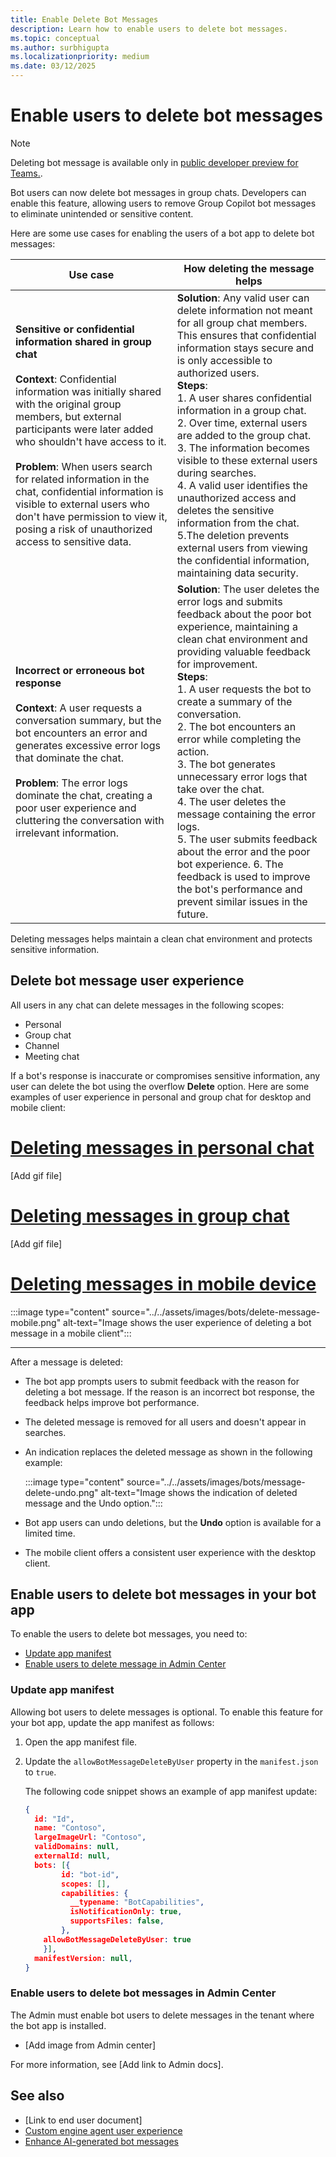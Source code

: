 ```yaml
---
title: Enable Delete Bot Messages
description: Learn how to enable users to delete bot messages.
ms.topic: conceptual
ms.author: surbhigupta
ms.localizationpriority: medium
ms.date: 03/12/2025
---
```


# Enable users to delete bot messages

> [!NOTE]
> Deleting bot message is available only in [public developer preview for Teams.](../../resources/dev-preview/developer-preview-intro.md).

Bot users can now delete bot messages in group chats. Developers can enable this feature, allowing users to remove Group Copilot bot messages to eliminate unintended or sensitive content.

Here are some use cases for enabling the users of a bot app to delete bot messages:

| Use case | How deleting the message helps |
| --- | --- |
| **Sensitive or confidential information shared in group chat** <br><br> **Context**: Confidential information was initially shared with the original group members, but external participants were later added who shouldn't have access to it. <br><br> **Problem**: When users search for related information in the chat, confidential information is visible to external users who don't have permission to view it, posing a risk of unauthorized access to sensitive data. | **Solution**: Any valid user can delete information not meant for all group chat members.  This ensures that confidential information stays secure and is only accessible to authorized users. <br> **Steps**: <br> 1. A user shares confidential information in a group chat. <br> 2. Over time, external users are added to the group chat. <br> 3. The information becomes visible to these external users during searches. <br> 4. A valid user identifies the unauthorized access and deletes the sensitive information from the chat. <br> 5.The deletion prevents external users from viewing the confidential information, maintaining data security. |
| **Incorrect or erroneous bot response** <br><br> **Context**: A user requests a conversation summary, but the bot encounters an error and generates excessive error logs that dominate the chat. <br><br> **Problem**: The error logs dominate the chat, creating a poor user experience and cluttering the conversation with irrelevant information. | **Solution**: The user deletes the error logs and submits feedback about the poor bot experience, maintaining a clean chat environment and providing valuable feedback for improvement. <br> **Steps**: <br> 1. A user requests the bot to create a summary of the conversation. <br> 2. The bot encounters an error while completing the action. <br> 3. The bot generates unnecessary error logs that take over the chat. <br> 4. The user deletes the message containing the error logs. <br> 5. The user submits feedback about the error and the poor bot experience. 6. The feedback is used to improve the bot's performance and prevent similar issues in the future. |

Deleting messages helps maintain a clean chat environment and protects sensitive information.

## Delete bot message user experience

All users in any chat can delete messages in the following scopes:

- Personal
- Group chat
- Channel
- Meeting chat

If a bot's response is inaccurate or compromises sensitive information, any user can delete the bot using the overflow **Delete** option. Here are some examples of user experience in personal and group chat for desktop and mobile client:

# [Deleting messages in personal chat](#tab/personal)

[Add gif file]

# [Deleting messages in group chat](#tab/group)

[Add gif file]

# [Deleting messages in mobile device](#tab/mobile)

:::image type="content" source="../../assets/images/bots/delete-message-mobile.png" alt-text="Image shows the user experience of deleting a bot message in a mobile client":::

---

After a message is deleted:

- The bot app prompts users to submit feedback with the reason for deleting a bot message. If the reason is an incorrect bot response, the feedback helps improve bot performance.
- The deleted message is removed for all users and doesn't appear in searches.
- An indication replaces the deleted message as shown in the following example:

  :::image type="content" source="../../assets/images/bots/message-delete-undo.png" alt-text="Image shows the indication of deleted message and the Undo option.":::

- Bot app users can undo deletions, but the **Undo** option is available for a limited time.
- The mobile client offers a consistent user experience with the desktop client.

## Enable users to delete bot messages in your bot app

To enable the users to delete bot messages, you need to:

- [Update app manifest](#update-app-manifest)
- [Enable users to delete message in Admin Center](#enable-users-to-delete-bot-messages-in-admin-center)

### Update app manifest

Allowing bot users to delete messages is optional. To enable this feature for your bot app, update the app manifest as follows:

1. Open the app manifest file.
1. Update the `allowBotMessageDeleteByUser` property in the `manifest.json` to `true`.

    The following code snippet shows an example of app manifest update:

    ```json
    { 
      id: "Id", 
      name: "Contoso", 
      largeImageUrl: "Contoso", 
      validDomains: null, 
      externalId: null, 
      bots: [{ 
            id: "bot-id", 
            scopes: [], 
            capabilities: { 
              __typename: "BotCapabilities", 
              isNotificationOnly: true, 
              supportsFiles: false, 
            }, 
        allowBotMessageDeleteByUser: true
        }],
      manifestVersion: null, 
    }   
    ```

### Enable users to delete bot messages in Admin Center

The Admin must enable bot users to delete messages in the tenant where the bot app is installed.

- [Add image from Admin center]

For more information, see [Add link to Admin docs].

## See also

- [Link to end user document]
- [Custom engine agent user experience](teams-conversational-ai/ai-ux.md)
- [Enhance AI-generated bot messages](bot-messages-ai-generated-content.md)
